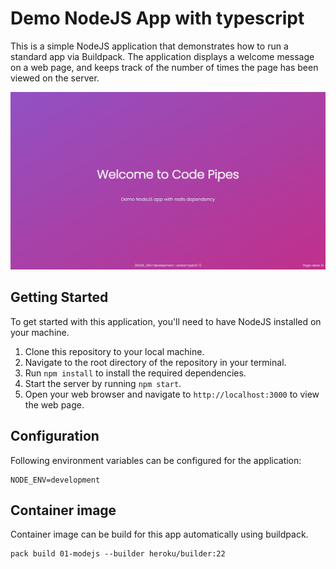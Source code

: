 # Demo NodeJS App with typescript

This is a simple NodeJS application that demonstrates how to run a standard app via Buildpack. The application displays a welcome message on a web page, and keeps track of the number of times the page has been viewed on the server.

![Screenshot of Code Pipes Demo App](./screenshot.jpg)

## Getting Started

To get started with this application, you'll need to have NodeJS installed on your machine.

1. Clone this repository to your local machine.
1. Navigate to the root directory of the repository in your terminal.
1. Run `npm install` to install the required dependencies.
1. Start the server by running `npm start`.
1. Open your web browser and navigate to `http://localhost:3000` to view the web page.

## Configuration

Following environment variables can be configured for the application:

```
NODE_ENV=development
```

## Container image

Container image can be build for this app automatically using buildpack.

```
pack build 01-modejs --builder heroku/builder:22
```